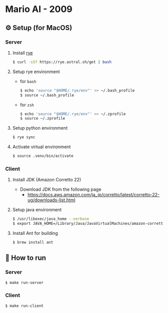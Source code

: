 # Mario AI - 2009

## :gear: Setup (for MacOS) 

### Server

1. Install [rye](https://rye.astral.sh/)
   
    ```sh
    $ curl -sSf https://rye.astral.sh/get | bash
    ```

2. Setup rye environment
    - for `bash`
  
        ```sh
        $ echo 'source "$HOME/.rye/env"' >> ~/.bash_profile
        $ source ~/.bash_profile
        ```

    - for `zsh`
  
        ```sh
        $ echo 'source "$HOME/.rye/env"' >> ~/.zprofile
        $ source ~/.zprofile
        ```

3. Setup python environment
   
    ```sh
    $ rye sync
    ```

4. Activate virtual environment
   
    ```sh
    $ source .venv/bin/activate
    ```

### Client

1. Install JDK (Amazon Corretto 22)
   - Download JDK from the following page
     - https://docs.aws.amazon.com/ja_jp/corretto/latest/corretto-22-ug/downloads-list.html

2. Setup java environment

    ```sh
    $ /usr/libexec/java_home --verbose
    $ export JAVA_HOME=/Library/Java/JavaVirtualMachines/amazon-corretto-22.jdk/Contents/Home
    ```

3. Install Ant for building
   
    ```sh
    $ brew install ant
    ```

## :rocket: How to run

### Server

```sh
$ make run-server
```

### Client

```sh
$ make run-client
```